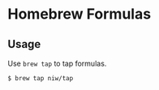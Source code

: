 Homebrew Formulas
=================

Usage
-----

Use `brew tap` to tap formulas.

```
$ brew tap niw/tap
```
